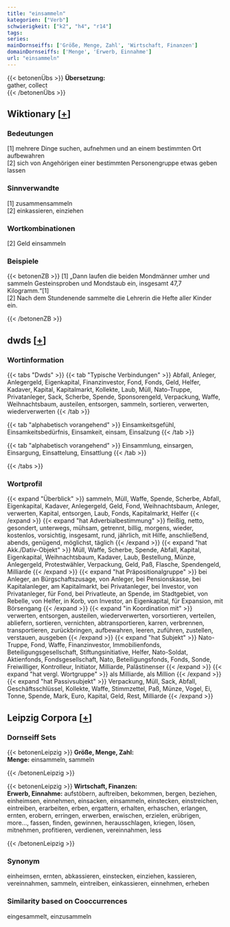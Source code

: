 ```yaml
---
title: "einsammeln"
kategorien: ["Verb"]
schwierigkeit: ["k2", "h4", "r14"]
tags:
series:
mainDornseiffs: ['Größe, Menge, Zahl', 'Wirtschaft, Finanzen']
domainDornseiffs: ['Menge', 'Erwerb, Einnahme']
url: "einsammeln"
---
```


{{< betonenÜbs >}}
**Übersetzung:**  
gather, collect  
{{< /betonenÜbs >}}

## Wiktionary [[+](https://de.wiktionary.org/wiki/einsammeln)]

### Bedeutungen
[1] mehrere Dinge suchen, aufnehmen und an einem bestimmten Ort aufbewahren  
[2] sich von Angehörigen einer bestimmten Personengruppe etwas geben lassen  

### Sinnverwandte
[1] zusammensammeln  
[2] einkassieren, einziehen  

### Wortkombinationen
[2] Geld einsammeln  

### Beispiele
{{< betonenZB >}}
[1] „Dann laufen die beiden Mondmänner umher und sammeln Gesteinsproben und Mondstaub ein, insgesamt 47,7 Kilogramm.“[1]  
[2] Nach dem Stundenende sammelte die Lehrerin die Hefte aller Kinder ein.  

{{< /betonenZB >}}


## dwds [[+](https://www.dwds.de/wb/einsammeln)]

### Wortinformation
{{< tabs "Dwds" >}}
{{< tab "Typische Verbindungen" >}}
Abfall, Anleger, Anlegergeld, Eigenkapital, Finanzinvestor, Fond, Fonds, Geld, Helfer, Kadaver, Kapital, Kapitalmarkt, Kollekte, Laub, Müll, Nato-Truppe, Privatanleger, Sack, Scherbe, Spende, Sponsorengeld, Verpackung, Waffe, Weihnachtsbaum, austeilen, entsorgen, sammeln, sortieren, verwerten, wiederverwerten
{{< /tab >}}

{{< tab "alphabetisch vorangehend" >}}
Einsamkeitsgefühl, Einsamkeitsbedürfnis, Einsamkeit, einsam, Einsalzung
{{< /tab >}}

{{< tab "alphabetisch vorangehend" >}}
Einsammlung, einsargen, Einsargung, Einsattelung, Einsattlung
{{< /tab >}}

{{< /tabs >}}

### Wortprofil
{{< expand "Überblick" >}} sammeln, Müll, Waffe, Spende, Scherbe, Abfall, Eigenkapital, Kadaver, Anlegergeld, Geld, Fond, Weihnachtsbaum, Anleger, verwerten, Kapital, entsorgen, Laub, Fonds, Kapitalmarkt, Helfer {{< /expand >}}
{{< expand "hat Adverbialbestimmung" >}} fleißig, netto, gesondert, unterwegs, mühsam, getrennt, billig, morgens, wieder, kostenlos, vorsichtig, insgesamt, rund, jährlich, mit Hilfe, anschließend, abends, genügend, möglichst, täglich {{< /expand >}}
{{< expand "hat Akk./Dativ-Objekt" >}} Müll, Waffe, Scherbe, Spende, Abfall, Kapital, Eigenkapital, Weihnachtsbaum, Kadaver, Laub, Bestellung, Münze, Anlegergeld, Protestwähler, Verpackung, Geld, Paß, Flasche, Spendengeld, Milliarde {{< /expand >}}
{{< expand "hat Präpositionalgruppe" >}} bei Anleger, an Bürgschaftszusage, von Anleger, bei Pensionskasse, bei Kapitalanleger, am Kapitalmarkt, bei Privatanleger, bei Investor, von Privatanleger, für Fond, bei Privatleute, an Spende, im Stadtgebiet, von Rebelle, von Helfer, in Korb, von Investor, an Eigenkapital, für Expansion, mit Börsengang {{< /expand >}}
{{< expand "in Koordination mit" >}} verwerten, entsorgen, austeilen, wiederverwerten, vorsortieren, verteilen, abliefern, sortieren, vernichten, abtransportieren, karren, verbrennen, transportieren, zurückbringen, aufbewahren, leeren, zuführen, zustellen, verstauen, ausgeben {{< /expand >}}
{{< expand "hat Subjekt" >}} Nato-Truppe, Fond, Waffe, Finanzinvestor, Immobilienfonds, Beteiligungsgesellschaft, Stiftungsinitiative, Helfer, Nato-Soldat, Aktienfonds, Fondsgesellschaft, Nato, Beteiligungsfonds, Fonds, Sonde, Freiwilliger, Kontrolleur, Initiator, Milliarde, Palästinenser {{< /expand >}}
{{< expand "hat vergl. Wortgruppe" >}} als Milliarde, als Million {{< /expand >}}
{{< expand "hat Passivsubjekt" >}} Verpackung, Müll, Sack, Abfall, Geschäftsschlüssel, Kollekte, Waffe, Stimmzettel, Paß, Münze, Vogel, Ei, Tonne, Spende, Mark, Euro, Kapital, Geld, Rest, Milliarde {{< /expand >}}

## Leipzig Corpora [[+](https://corpora.uni-leipzig.de/en/res?word=einsammeln&corpusId=deu_newscrawl-public_2018)]

### Dornseiff Sets
{{< betonenLeipzig >}}
**Größe, Menge, Zahl:**  
**Menge:** einsammeln, sammeln  

{{< /betonenLeipzig >}}


{{< betonenLeipzig >}}
**Wirtschaft, Finanzen:**  
**Erwerb, Einnahme:** aufstöbern, auftreiben, bekommen, bergen, beziehen, einheimsen, einnehmen, einsacken, einsammeln, einstecken, einstreichen, eintreiben, erarbeiten, erben, ergattern, erhalten, erhaschen, erlangen, ernten, erobern, erringen, erwerben, erwischen, erzielen, erübrigen, more..., fassen, finden, gewinnen, herausschlagen, kriegen, lösen, mitnehmen, profitieren, verdienen, vereinnahmen, less  

{{< /betonenLeipzig >}}

### Synonym
einheimsen, ernten, abkassieren, einstecken, einziehen, kassieren, vereinnahmen, sammeln, eintreiben, einkassieren, einnehmen, erheben


### Similarity based on Cooccurrences
eingesammelt, einzusammeln


